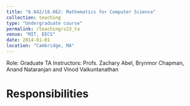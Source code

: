 ```yaml
---
title: "6.042/18.062: Mathematics for Computer Science"
collection: teaching
type: "Undergraduate course"
permalink: /teaching/s23_ta
venue: "MIT, EECS"
date: 2014-01-01
location: "Cambridge, MA"
---
```


Role: Graduate TA
Instructors: Profs. Zachary Abel, Brynmor Chapman, Anand Nataranjan and Vinod Vaikuntanathan

Responsibilities
===